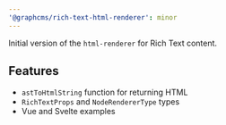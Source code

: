```yaml
---
'@graphcms/rich-text-html-renderer': minor
---
```


Initial version of the `html-renderer` for Rich Text content.

## Features

- `astToHtmlString` function for returning HTML
- `RichTextProps` and `NodeRendererType` types
- Vue and Svelte examples
